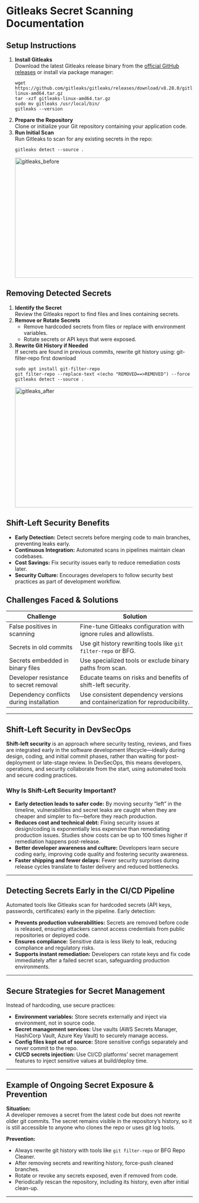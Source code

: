 
# Gitleaks Secret Scanning Documentation

## Setup Instructions

1. **Install Gitleaks**  
   Download the latest Gitleaks release binary from the [official GitHub releases](https://github.com/gitleaks/gitleaks/releases) or install via package manager:
   ```
   wget https://github.com/gitleaks/gitleaks/releases/download/v8.28.0/gitleaks-linux-amd64.tar.gz
   tar -xzf gitleaks-linux-amd64.tar.gz
   sudo mv gitleaks /usr/local/bin/
   gitleaks --version
   ```
2. **Prepare the Repository**  
   Clone or initialize your Git repository containing your application code.
3. **Run Initial Scan**  
   Run Gitleaks to scan for any existing secrets in the repo:
   ```
   gitleaks detect --source .
   ```
   <img width="635" height="325" alt="gitleaks_before" src="https://github.com/user-attachments/assets/1794e9c6-b8e2-4bd4-b0ee-193a96411923" />


## Removing Detected Secrets

1. **Identify the Secret**  
   Review the Gitleaks report to find files and lines containing secrets.
2. **Remove or Rotate Secrets**  
   - Remove hardcoded secrets from files or replace with environment variables.
   - Rotate secrets or API keys that were exposed.
3. **Rewrite Git History if Needed**  
   If secrets are found in previous commits, rewrite git history using: git-filter-repo first download
   ```
   sudo apt install git-filter-repo
   git filter-repo --replace-text <(echo "REMOVED==>REMOVED") --force
   gitleaks detect --source .
   
   ```
   <img width="621" height="325" alt="gitleaks_after" src="https://github.com/user-attachments/assets/adfd9a42-21ac-4ef0-aa60-47631342a1e5" />


## Shift-Left Security Benefits

- **Early Detection:** Detect secrets before merging code to main branches, preventing leaks early.
- **Continuous Integration:** Automated scans in pipelines maintain clean codebases.
- **Cost Savings:** Fix security issues early to reduce remediation costs later.
- **Security Culture:** Encourages developers to follow security best practices as part of development workflow.

## Challenges Faced & Solutions

| Challenge                             | Solution                                           |
|-------------------------------------|--------------------------------------------------|
| False positives in scanning         | Fine-tune Gitleaks configuration with ignore rules and allowlists. |
| Secrets in old commits               | Use git history rewriting tools like `git filter-repo` or BFG.          |
| Secrets embedded in binary files    | Use specialized tools or exclude binary paths from scan.               |
| Developer resistance to secret removal | Educate teams on risks and benefits of shift-left security.               |
| Dependency conflicts during installation | Use consistent dependency versions and containerization for reproducibility. |

---

## Shift-Left Security in DevSecOps

**Shift-left security** is an approach where security testing, reviews, and fixes are integrated early in the software development lifecycle—ideally during design, coding, and initial commit phases, rather than waiting for post-deployment or late-stage review. In DevSecOps, this means developers, operations, and security collaborate from the start, using automated tools and secure coding practices.

### Why Is Shift-Left Security Important?

- **Early detection leads to safer code:** By moving security “left” in the timeline, vulnerabilities and secret leaks are caught when they are cheaper and simpler to fix—before they reach production.
- **Reduces cost and technical debt:** Fixing security issues at design/coding is exponentially less expensive than remediating production issues. Studies show costs can be up to 100 times higher if remediation happens post-release.
- **Better developer awareness and culture:** Developers learn secure coding early, improving code quality and fostering security awareness.
- **Faster shipping and fewer delays:** Fewer security surprises during release cycles translate to faster delivery and reduced bottlenecks.

---

## Detecting Secrets Early in the CI/CD Pipeline

Automated tools like Gitleaks scan for hardcoded secrets (API keys, passwords, certificates) early in the pipeline. Early detection:

- **Prevents production vulnerabilities:** Secrets are removed before code is released, ensuring attackers cannot access credentials from public repositories or deployed code.
- **Ensures compliance:** Sensitive data is less likely to leak, reducing compliance and regulatory risks.
- **Supports instant remediation:** Developers can rotate keys and fix code immediately after a failed secret scan, safeguarding production environments.

---

## Secure Strategies for Secret Management

Instead of hardcoding, use secure practices:

- **Environment variables:** Store secrets externally and inject via environment, not in source code.
- **Secret management services:** Use vaults (AWS Secrets Manager, HashiCorp Vault, Azure Key Vault) to securely manage access.
- **Config files kept out of source:** Store sensitive configs separately and never commit to the repo.
- **CI/CD secrets injection:** Use CI/CD platforms’ secret management features to inject sensitive values at build/deploy time.

---

## Example of Ongoing Secret Exposure & Prevention

**Situation:**  
A developer removes a secret from the latest code but does not rewrite older git commits. The secret remains visible in the repository’s history, so it is still accessible to anyone who clones the repo or uses git log tools.

**Prevention:**
- Always rewrite git history with tools like `git filter-repo` or BFG Repo Cleaner.
- After removing secrets and rewriting history, force-push cleaned branches.
- Rotate or revoke any secrets exposed, even if removed from code.
- Periodically rescan the repository, including its history, even after initial clean-up.

---
